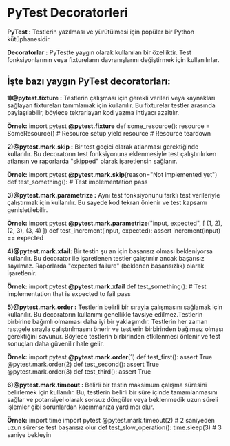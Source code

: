 # PyTest Decoratorleri

**PyTest :** Testlerin yazılması ve yürütülmesi için popüler bir Python kütüphanesidir.

**Decoratorlar :** PyTestte yaygın olarak kullanılan bir özelliktir. Test fonksiyonlarının veya fixtureların davranışlarını değiştirmek için kullanılırlar. 

## İşte bazı yaygın PyTest decoratorları:

**1)@pytest.fixture :** Testlerin çalışması için gerekli verileri veya kaynakları sağlayan fixtureları tanımlamak için kullanılır. Bu fixturelar testler arasında paylaşılabilir, böylece tekrarlayan kod yazma ihtiyacı azaltılır.

**Örnek:** import pytest
**@pytest.fixture**
def some_resource():
    resource = SomeResource()
    # Resource setup
    yield resource
    # Resource teardown
    
**2)@pytest.mark.skip :** Bir test geçici olarak atlanması gerektiğinde kullanılır. Bu decoratorın test fonksiyonuna eklenmesiyle test çalıştırılırken atlansın ve raporlarda "skipped" olarak işaretlensin sağlanır.

**Örnek:** import pytest **@pytest.mark.skip**(reason="Not implemented yet")
def test_something():
    # Test implementation
    pass
    
**3)@pytest.mark.parametrize :** Aynı test fonksiyonunu farklı test verileriyle çalıştırmak için kullanılır. Bu sayede kod tekrarı önlenir ve test kapsamı genişletilebilir. 

**Örnek:** import pytest
**@pytest.mark.parametrize**("input, expected", [
    (1, 2),
    (2, 3),
    (3, 4)
])
def test_increment(input, expected):
    assert increment(input) == expected
    
**4)@pytest.mark.xfail:** Bir testin şu an için başarısız olması bekleniyorsa kullanılır. Bu decorator ile işaretlenen testler çalıştırılır ancak başarısız sayılmaz. Raporlarda "expected failure" (beklenen başarısızlık) olarak işaretlenir. 

**Örnek:** import pytest **@pytest.mark.xfail**
def test_something():
    # Test implementation that is expected to fail
    pass

**5)@pytest.mark.order :** Testlerin belirli bir sırayla çalışmasını sağlamak için kullanılır. Bu decoratorın kullanımı genellikle tavsiye edilmez.Testlerin birbirine bağımlı olmaması daha iyi bir yaklaşımdır. Testlerin her zaman rastgele sırayla çalıştırılmasını önerir ve testlerin birbirinden bağımsız olması gerektiğini savunur. Böylece testlerin birbirinden etkilenmesi önlenir ve test sonuçları daha güvenilir hale gelir.

**Örnek:** import pytest **@pytest.mark.order**(1)
def test_first():
    assert True
@pytest.mark.order(2)
def test_second():
    assert True
@pytest.mark.order(3)
def test_third():
    assert True
    
**6)@pytest.mark.timeout :** Belirli bir testin maksimum çalışma süresini belirlemek için kullanılır. Bu, testlerin belirli bir süre içinde tamamlanmasını sağlar ve potansiyel olarak sonsuz döngüler veya beklenmedik uzun süreli işlemler gibi sorunlardan kaçınmanıza yardımcı olur.

**Örnek:** import time
import pytest
@pytest.mark.timeout(2)  # 2 saniyeden uzun sürerse test başarısız olur
def test_slow_operation():
    time.sleep(3)  # 3 saniye bekleyin



